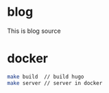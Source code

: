 # blog
This is blog source 

# docker
``` bash
make build  // build hugo
make server // server in docker
```
